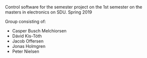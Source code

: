 Control software for the semester project on the 1st semester on the masters in electronics on SDU.
Spring 2019

Group consisting of:
- Casper Busch Melchiorsen
- Dávid Kis-Tóth
- Jacob Offersen
- Jonas Holmgren
- Peter Nielsen


 
